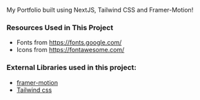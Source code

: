 My Portfolio built using NextJS, Tailwind CSS and Framer-Motion!

### Resources Used in This Project
- Fonts from https://fonts.google.com/ <br />
- Icons from https://fontawesome.com/ <br />


### External Libraries used in this project:

- [framer-motion](https://www.framer.com/motion/) <br />
- [Tailwind css](https://tailwindcss.com/) <br />


